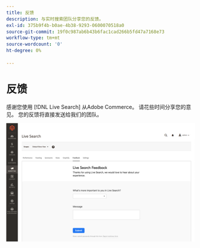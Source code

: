 ```yaml
---
title: 反馈
description: 与实时搜索团队分享您的反馈。
exl-id: 375b9f4b-b0ae-4b38-9293-0600070518a0
source-git-commit: 19f0c987ab6b43b6fac1cad266b5fd47a7168e73
workflow-type: tm+mt
source-wordcount: '0'
ht-degree: 0%

---
```


# 反馈

感谢您使用 [!DNL Live Search] 从Adobe Commerce。 请花些时间分享您的意见。 您的反馈将直接发送给我们的团队。

![实时搜索测试版反馈](assets/feedback.png)
